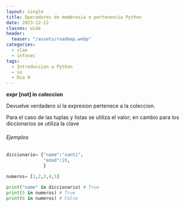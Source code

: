 ```yaml
---
layout: single
title: Operadores de membresia o pertenencia Python
date: 2023-12-12
classes: wide
header:
  teaser: "/assets/roadmap.webp"
categories:
  - slae
  - infosec
tags:
  - Introduccion a Python
  - in
  - Dia 9
---
```


**expr [not] in coleccion**

Devuelve verdadero si la expresion pertenece a la coleccion.

Para el caso de las tuplas y listas se utiliza el valor; en cambio para los diccionarios se utiliza la clave

###### Ejemplos

```python
diccionario= {"name":"santi",
              "edad":19,
              }

numeros= [1,2,3,4,5]

print("name" in diccionario) # True
print(5 in numeros) # True
print(6 in numeros) # False
```


